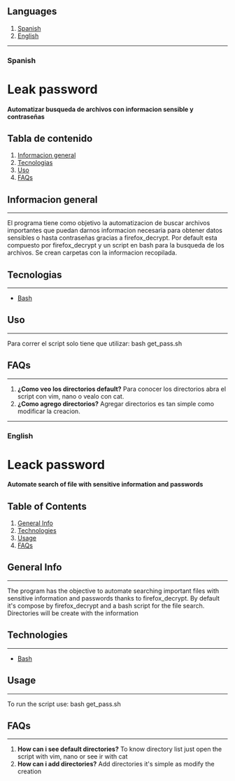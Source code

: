 ## Languages
1. [Spanish](#spanish)
2. [English](#english)
****
### Spanish
# Leak password
#### Automatizar busqueda de archivos con informacion sensible y contraseñas

## Tabla de contenido
1. [Informacion general](#informacion-general)
2. [Tecnologias](#tecnologias)
3. [Uso](#usage)
4. [FAQs](#faqs)

## Informacion general
***
El programa tiene como objetivo la automatizacion de buscar archivos importantes que puedan darnos informacion necesaria para obtener datos sensibles o hasta contraseñas gracias a firefox_decrypt.
Por default esta compuesto por firefox_decrypt y un script en bash para la busqueda de los archivos. Se crean carpetas con la informacion recopilada.

## Tecnologias
***
* [Bash](https://www.gnu.org/savannah-checkouts/gnu/bash/manual/bash.html)

## Uso
***
Para correr el script solo tiene que utilizar: bash get_pass.sh

## FAQs
***
1. **¿Como veo los directorios default?**
Para conocer los directorios abra el script con vim, nano o vealo con cat.
2. **¿Como agrego directorios?**
Agregar directorios es tan simple como modificar la creacion. 

***

### English
# Leack password
#### Automate search of file with sensitive information and passwords

## Table of Contents
1. [General Info](#general-info)
2. [Technologies](#technologies)
3. [Usage](#usage)
4. [FAQs](#faqs)

## General Info
***
The program has the objective to automate searching important files with sensitive information and passwords thanks to firefox_decrypt.
By default it's compose by firefox_decrypt and a bash script for the file search. Directories will be create with the information 

## Technologies
***
* [Bash](https://www.gnu.org/savannah-checkouts/gnu/bash/manual/bash.html) 

## Usage
***
To run the script use: bash get_pass.sh

## FAQs
***
1. **How can i see default directories?**
To know directory list just open the script with vim, nano or see ir with cat
2. **How can i add directories?**
Add directories it's simple as modify the creation
